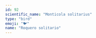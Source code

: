 ```yaml
---
id: 92
scientific_name: "Monticola solitarius"
type: "bird"
emoji: "🐦"
name: "Roquero solitario"
---
```

